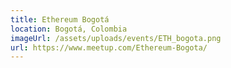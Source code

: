 ```yaml
---
title: Ethereum Bogotá
location: Bogotá, Colombia
imageUrl: /assets/uploads/events/ETH_bogota.png
url: https://www.meetup.com/Ethereum-Bogota/
---
```


